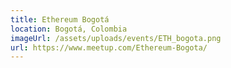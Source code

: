 ```yaml
---
title: Ethereum Bogotá
location: Bogotá, Colombia
imageUrl: /assets/uploads/events/ETH_bogota.png
url: https://www.meetup.com/Ethereum-Bogota/
---
```


